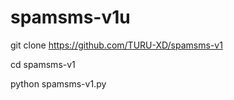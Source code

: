 # spamsms-v1u

 git clone https://github.com/TURU-XD/spamsms-v1  
 
  
 cd spamsms-v1


 python spamsms-v1.py
